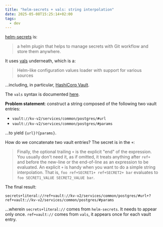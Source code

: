 ```yaml
---
title: "helm-secrets + vals: string interpolation"
date: 2025-05-08T15:25:14+02:00
tags:
  - dev
---
```


[helm-secrets](https://github.com/jkroepke/helm-secrets) is:

> a helm plugin that helps to manage secrets with Git workflow and store them
> anywhere.

It uses [vals](https://github.com/helmfile/vals) underneath, which is a:

> Helm-like configuration values loader with support for various sources

...including, in particular, [HashiCorp Vault](https://www.hashicorp.com/en/products/vault).

The `vals` syntax is documented
[here](https://github.com/helmfile/vals?tab=readme-ov-file#expression-syntax).

**Problem statement**: construct a string composed of the following two vault
entries:

- `vault://kv-v2/services/common/postgres/#url`
- `vault://kv-v2/services/common/postgres/#params`

...to yield `{url}?{params}`.

How do we concatenate two vault entries?
The secret is in the `+`:

 > Finally, the optional trailing `+` is the explicit "end" of the expression.
 > You usually don't need it, as if omitted, it treats anything after `ref+` and
 > before the new-line or the end-of-line as an expression to be evaluated. An
 > explicit `+` is handy when you want to do a simple string interpolation. That
 > is, `foo ref+SECRET1+ ref+SECRET2+ bar` evaluates to `foo SECRET1_VALUE
 > SECRET2_VALUE bar`.

The final result:

```
secrets+literal://ref+vault://kv-v2/services/common/postgres/#url+?ref+vault://kv-v2/services/common/postgres/#params
```

...wherein `secrets+literal://` comes from `helm-secrets`. It needs to appear only
once. `ref+vault://` comes from `vals`, it appears once for each vault entry.
